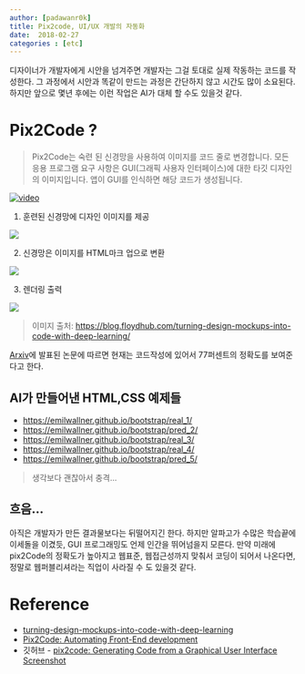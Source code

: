 ```yaml
---
author: [padawanr0k]
title: Pix2code, UI/UX 개발의 자동화
date:  2018-02-27
categories : [etc]
---
```


디자이너가 개발자에게 시안을 넘겨주면 개발자는 그걸 토대로 실제 작동하는 코드를 작성한다. 그 과정에서 시안과 똑같이 만드는 과정은 간단하지 않고 시간도 많이 소요된다. 하지만 앞으로 몇년 후에는 이런 작업은 AI가 대체 할 수도 있을것 같다.


# Pix2Code ?

> Pix2Code는 숙련 된 신경망을 사용하여 이미지를 코드 줄로 변경합니다. 모든 응용 프로그램 요구 사항은 GUI(그래픽 사용자 인터페이스)에 대한 타깃 디자인의 이미지입니다. 앱이 GUI를 인식하면 해당 코드가 생성됩니다.


[![video](http://img.youtube.com/vi/Fevg4aowNyc/0.jpg)](https://youtu.be/Fevg4aowNyc?t=0s)

1. 훈련된 신경망에 디자인 이미지를 제공

![](https://blog.floydhub.com/static/image_to_notebookfile-3354b407064e4d95a0217612a5463434-6c1a3.png)


2. 신경망은 이미지를 HTML마크 업으로 변환

![](https://blog.floydhub.com/generate_html_markup-b6ceec69a7c9cfd447d188648049f2a4.gif)

3. 렌더링 출력

![](https://blog.floydhub.com/static/render_example-4c9df7e5e8bb455c71dd7856acca7aae-6c1a3.png)

>이미지 출처: https://blog.floydhub.com/turning-design-mockups-into-code-with-deep-learning/


[Arxiv](https://arxiv.org/abs/1705.07962)에 발표된 논문에 따르면 현재는 코드작성에 있어서 77퍼센트의 정확도를 보여준다고 한다.



## AI가 만들어낸 HTML,CSS 예제들
- https://emilwallner.github.io/bootstrap/real_1/
- https://emilwallner.github.io/bootstrap/pred_2/
- https://emilwallner.github.io/bootstrap/real_3/
- https://emilwallner.github.io/bootstrap/real_4/
- https://emilwallner.github.io/bootstrap/pred_5/

> 생각보다 괜찮아서 충격...

## 흐음...
아직은 개발자가 만든 결과물보다는 뒤떨어지긴 한다. 하지만 알파고가 수많은 학습끝에 이세돌을 이겼듯, GUI 프로그래밍도 언제 인간을 뛰어넘을지 모른다.
만약 미래에 pix2Code의 정확도가 높아지고 웹표준, 웹접근성까지 맞춰서 코딩이 되어서 나온다면, 정말로 웹퍼블리셔라는 직업이 사라질 수 도 있을것 같다.

# Reference
- [turning-design-mockups-into-code-with-deep-learning](https://blog.floydhub.com/turning-design-mockups-into-code-with-deep-learning/)
- [Pix2Code: Automating Front-End development](https://medium.com/@thoszymkowiak/pix2code-automating-front-end-development-b9e9087c38e6)
- 깃허브 - [pix2code: Generating Code from a Graphical User Interface Screenshot](https://github.com/tonybeltramelli/pix2code)